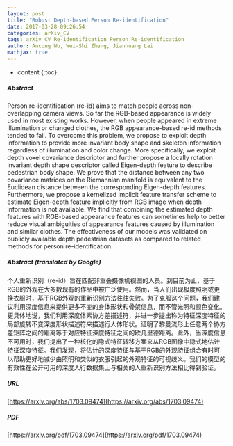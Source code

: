 ```yaml
---
layout: post
title: "Robust Depth-based Person Re-identification"
date: 2017-03-28 09:26:54
categories: arXiv_CV
tags: arXiv_CV Re-identification Person_Re-identification
author: Ancong Wu, Wei-Shi Zheng, Jianhuang Lai
mathjax: true
---
```


* content
{:toc}

##### Abstract
Person re-identification (re-id) aims to match people across non-overlapping camera views. So far the RGB-based appearance is widely used in most existing works. However, when people appeared in extreme illumination or changed clothes, the RGB appearance-based re-id methods tended to fail. To overcome this problem, we propose to exploit depth information to provide more invariant body shape and skeleton information regardless of illumination and color change. More specifically, we exploit depth voxel covariance descriptor and further propose a locally rotation invariant depth shape descriptor called Eigen-depth feature to describe pedestrian body shape. We prove that the distance between any two covariance matrices on the Riemannian manifold is equivalent to the Euclidean distance between the corresponding Eigen-depth features. Furthermore, we propose a kernelized implicit feature transfer scheme to estimate Eigen-depth feature implicitly from RGB image when depth information is not available. We find that combining the estimated depth features with RGB-based appearance features can sometimes help to better reduce visual ambiguities of appearance features caused by illumination and similar clothes. The effectiveness of our models was validated on publicly available depth pedestrian datasets as compared to related methods for person re-identification.

##### Abstract (translated by Google)
个人重新识别（re-id）旨在匹配非重叠摄像机视图的人员。到目前为止，基于RGB的外观在大多数现有的作品中被广泛使用。然而，当人们出现极度照明或更换衣服时，基于RGB外观的重新识别方法往往失败。为了克服这个问题，我们建议利用深度信息来提供更多不变的身体形状和骨架信息，而不管光照和颜色变化。更具体地说，我们利用深度体素协方差描述符，并进一步提出称为特征深度特征的局部旋转不变深度形状描述符来描述行人体形状。证明了黎曼流形上任意两个协方差矩阵之间的距离等于对应特征深度特征之间的欧几里德距离。此外，当深度信息不可用时，我们提出了一种核化的隐式特征转移方案来从RGB图像中隐式地估计特征深度特征。我们发现，将估计的深度特征与基于RGB的外观特征组合有时可以帮助更好地减少由照明和类似的衣服引起的外观特征的可视歧义。我们的模型的有效性在公开可用的深度人行数据集上与相关的人重新识别方法相比得到验证。

##### URL
[https://arxiv.org/abs/1703.09474](https://arxiv.org/abs/1703.09474)

##### PDF
[https://arxiv.org/pdf/1703.09474](https://arxiv.org/pdf/1703.09474)

